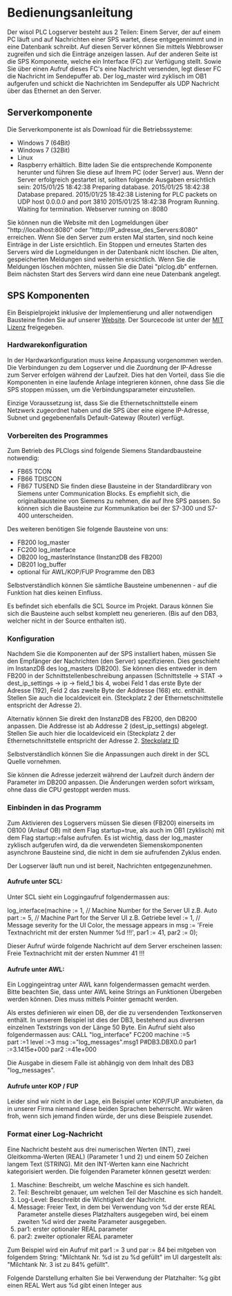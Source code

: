 # Bedienungsanleitung

Der wisol PLC Logserver besteht aus 2 Teilen: Einem Server, der auf einem PC läuft und auf Nachrichten einer SPS wartet, diese entgegennimmt und in eine Datenbank schreibt. Auf diesen Server können Sie mittels Webbrowser zugreifen und sich die Einträge anzeigen lassen.
Auf der anderen Seite ist die SPS Komponente, welche ein Interface (FC) zur Verfügung stellt. Sowie Sie über einen Aufruf dieses FC's eine Nachricht versenden, legt dieser FC die Nachricht im Sendepuffer ab.
Der log_master wird zyklisch im OB1 aufgerufen und schickt die Nachrichten im Sendepuffer als UDP Nachricht über das Ethernet an den Server.

## Serverkomponente

Die Serverkomponente ist als Download für die Betriebssysteme:
* Windows 7 (64Bit)
* Windows 7 (32Bit)
* Linux
* Raspberry
erhältlich. Bitte laden Sie die entsprechende Komponente herunter und führen Sie diese auf Ihrem PC (oder Server) aus.
Wenn der Server erfolgreich gestartet ist, sollten folgende Ausgaben ersichtlich sein:
2015/01/25 18:42:38 Preparing database.
2015/01/25 18:42:38 Database prepared.
2015/01/25 18:42:38 Listening for PLC packets on UDP host 0.0.0.0 and port 3810
2015/01/25 18:42:38 Program Running. Waiting for termination.
Webserver running on :8080

Sie können nun die Website mit den Logmeldungen über "http://localhost:8080" oder "http://IP_adresse_des_Servers:8080" erreichen. Wenn Sie den Server zum ersten Mal starten, sind noch keine Einträge in der Liste ersichtlich. Ein Stoppen und erneutes Starten des Servers wird die Logmeldungen in der Datenbank nicht löschen. Die alten, gespeicherten Meldungen sind weiterhin ersichtlich. Wenn Sie die Meldungen löschen möchten, müssen Sie die Datei "plclog.db" entfernen. Beim nächsten Start des Servers wird dann eine neue Datenbank angelegt.

## SPS Komponenten

Ein Beispielprojekt inklusive der Implementierung und aller notwendigen Bausteine finden Sie auf unserer [Website][plclog]. Der Sourcecode ist unter der [MIT Lizenz][mit] freigegeben.

### Hardwarekonfiguration

In der Hardwarkonfiguration muss keine Anpassung vorgenommen werden. Die Verbindungen zu dem Logserver und die Zuordnung der IP-Adresse zum Server erfolgen während der Laufzeit. Dies hat den Vorteil, dass Sie die Komponenten in eine laufende Anlage integrieren können, ohne dass Sie die SPS stoppen müssen, um die Verbindungsparameter einzustellen.

Einzige Voraussetzung ist, dass Sie die Ethernetschnittstelle einem Netzwerk zugeordnet haben und die SPS über eine eigene IP-Adresse, Subnet und gegebenenfalls Default-Gateway (Router) verfügt.

### Vorbereiten des Programmes

Zum Betrieb des PLClogs sind folgende Siemens Standardbausteine notwendig:
* FB65 TCON
* FB66 TDISCON
* FB67 TUSEND
Sie finden diese Bausteine in der Standardlibrary von Siemens unter Communication Blocks. Es empfiehlt sich, die originalbausteine von Siemens zu nehmen, die auf Ihre SPS passen. So können sich die Bausteine zur Kommunikation bei der S7-300 und S7-400 unterscheiden.

Des weiteren benötigen Sie folgende Bausteine von uns:
* FB200 log_master
* FC200 log_interface
* DB200 log_masterInstance (InstanzDB des FB200)
* DB201 log_buffer
* optional für AWL/KOP/FUP Programme den DB3

Selbstverständlich können Sie sämtliche Bausteine umbenennen - auf die Funktion hat dies keinen Einfluss.

Es befindet sich ebenfalls die SCL Source im Projekt. Daraus können Sie sich die Bausteine auch selbst komplett neu generieren. (Bis auf den DB3, welcher nicht in der Source enthalten ist).

### Konfiguration

Nachdem Sie die Komponenten auf der SPS installiert haben, müssen Sie den Empfänger der Nachrichten (den Server) spezifizieren. Dies geschieht im InstanzDB des log_masters (DB200). 
Sie können dies entweder in dem FB200 in der Schnittstellenbeschreibung anpassen (Schnittstelle -> STAT -> dest_ip_settings -> ip -> field_1 bis 4, wobei Feld 1 das erste Byte der Adresse (192), Feld 2 das zweite Byte der Addresse (168) etc. enthält. Stellen Sie auch die localdeviceit ein. (Steckplatz 2 der Ethernetschnittstelle entspricht der Adresse 2).

Alternativ können Sie direkt den InstanzDB des FB200, den DB200 anpassen. Die Addresse ist ab Addresse 2 (dest_ip_settings) abgelegt. Stellen Sie auch hier die localdeviceid ein (Steckplatz 2 der Ethernetschnittstelle entspricht der Adresse 2. [Steckplatz ID][1]

Selbstverständlich können Sie die Anpassungen auch direkt in der SCL Quelle vornehmen.

Sie können die Adresse jederzeit während der Laufzeit durch ändern der Parameter im DB200 anpassen. Die Änderungen werden sofort wirksam, ohne dass die CPU gestoppt werden muss.

### Einbinden in das Programm

Zum Aktivieren des Logservers müssen Sie diesen (FB200) einerseits im OB100 (Anlauf OB) mit dem Flag startup=true, als auch im OB1 (zyklisch) mit dem Flag startup:=false aufrufen. Es ist wichtig, dass der log_master zyklisch aufgerufen wird, da die verwendeten Siemenskomponenten asynchrone Bausteine sind, die nicht in dem sie aufrufenden Zyklus enden.

Der Logserver läuft nun und ist bereit, Nachrichten entgegenzunehmen. 

#### Aufrufe unter SCL:

Unter SCL sieht ein Loggingaufruf folgendermassen aus:

log_interface(machine := 1,   // Machine Number for the Server UI z.B. Auto
              part    := 5,   // Machine Part   for the Server UI z.B. Getriebe
              level   := 1,   // Message severity for the UI Color, the message appears in
              msg     := 'Freie Textnachricht mit der ersten Nummer %d !!!',
              par1    := 41,
              par2    := 0);

Dieser Aufruf würde folgende Nachricht auf dem Server erscheinen lassen:
  Freie Textnachricht mit der ersten Nummer 41 !!!

#### Aufrufe unter AWL:

Ein Loggingeintrag unter AWL kann folgendermassen gemacht werden. Bitte beachten Sie, dass unter AWL keine Strings an Funktionen Übergeben werden können. Dies muss mittels Pointer gemacht werden.

Als erstes definieren wir einen DB, der die zu versendenden Textkonserven enthält. In unserem Beispiel ist dies der DB3, bestehend aus diversen einzelnen Textstrings von der Länge 50 Byte.
Ein Aufruf sieht also folgendermassen aus:
      CALL "log_interface"                FC200
       machine :=5                        
       part    :=1
       level   :=3
       msg     :="log_messages".msg1      P#DB3.DBX0.0
       par1    :=3.1415e+000
       par2    :=41e+000

Die Ausgabe in diesem Falle ist abhängig von dem Inhalt des DB3 "log_messages".

#### Aufrufe unter KOP / FUP

Leider sind wir nicht in der Lage, ein Beispiel unter KOP/FUP anzubieten, da in unserer Firma niemand diese beiden Sprachen beherrscht. Wir wären froh, wenn sich jemand finden würde, der uns diese Beispiele zusendet.

### Format einer Log-Nachricht

Eine Nachricht besteht aus drei numerischen Werten (INT), zwei Gleitkomma-Werten (REAL) (Parameter 1 und 2) und einem 50 Zeichen langem Text (STRING).
Mit den INT-Werten kann eine Nachricht kategorisiert werden. Die folgenden Parameter können gesetzt werden: 
1. Maschine: Beschreibt, um welche Maschine es sich handelt.
2. Teil: Beschreibt genauer, um welchen Teil der Maschine es sich handelt.
3. Log-Level: Beschreibt die Wichtigkeit der Nachricht.
4. Message: Freier Text, in dem bei Verwendung von %d der erste REAL Parameter anstelle dieses Platzhalters ausgegeben wird, bei einem zweiten %d wird der zweite Parameter ausgegeben.
5. par1: erster optionaler REAL parameter
6. par2: zweiter optionaler REAL parameter
 
Zum Beispiel wird ein Aufruf mit par1 := 3 und par := 84 bei mitgeben von folgendem String: "Milchtank Nr. %d ist zu %d gefüllt" im UI dargestellt als: "Milchtank Nr. 3 ist zu 84% gefüllt".

Folgende Darstellung erhalten Sie bei Verwendung der Platzhalter:
%g gibt einen REAL Wert aus
%d gibt einen Integer aus




[1]: http://support.automation.siemens.com/WW/llisapi.dll?func=cslib.csinfo&lang=de&objid=51339682&caller=view
[mit]:    http://opensource.org/licenses/MIT
[plclog]: http://wisol.ch/w/products/plclog/









 
